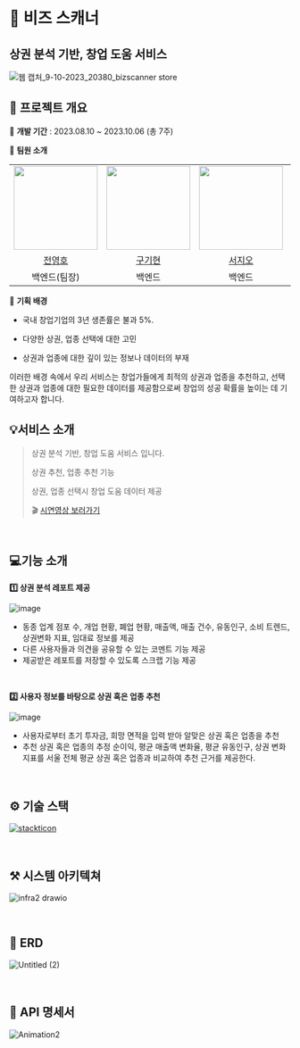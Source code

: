 # 🔎 비즈 스캐너

## 상권 분석 기반, 창업 도움 서비스

![웹 캡처_9-10-2023_20380_bizscanner store](https://github.com/ssafy9-finalproject/backServer/assets/108070719/33d683cd-7b3f-456e-a23b-bb65e141f27e)

## 📅 프로젝트 개요

🥕 **개발 기간** : 2023.08.10 ~ 2023.10.06 (총 7주)

🥕 **팀원 소개**

<table>
    <tr>
        <td><img src="https://avatars.githubusercontent.com/u/108070719?v=4" width="150"></td>
        <td><img src="https://avatars.githubusercontent.com/u/76944225?v=4" width="150"></td>
        <td><img src="https://avatars.githubusercontent.com/u/81673820?v=4" width="150"></td>
        <td><img src="https://avatars.githubusercontent.com/u/57997390?v=4" width="150"></td>
        <td><img src="https://avatars.githubusercontent.com/u/53499412?v=4" width="150"></td>
        <td><img src="https://avatars.githubusercontent.com/u/122508599?v=4" width="150"></td>
    </tr>
    <tr align=center>
        <td><a href='https://github.com/youngho9999'>전영호</a></td>
        <td><a href='https://github.com/rnrlgus'>구기현</a></td>
        <td><a href='https://github.com/seo-jio'>서지오</a></td>
        <td><a href='https://github.com/wancern'>이현구</a></td>
        <td><a href='https://github.com/GunBros'>이국신</a></td>
        <td><a href='https://github.com/wpwjd9'>연제정</a></td>
    </tr>
    <tr align=center>
        <td>백엔드(팀장)</td>
        <td>백엔드</td>
        <td>백엔드</td>
        <td>백엔드</td>
        <td>프론트</td>
        <td>프론트</td>
    </tr>
</table>


🥕 **기획 배경**

- 국내 창업기업의 3년 생존률은 불과 5%.

- 다양한 상권, 업종 선택에 대한 고민

- 상권과 업종에 대한 깊이 있는 정보나 데이터의 부재

이러한 배경 속에서 우리 서비스는 창업가들에게 최적의 상권과 업종을 추천하고,
선택한 상권과 업종에 대한 필요한 데이터를 제공함으로써 창업의 성공 확률을 높이는 데 기여하고자 합니다.
​
<br>


## 💡서비스 소개

> 상권 분석 기반, 창업 도움 서비스 입니다.
>
> 상권 추천, 업종 추천 기능
>
> 상권, 업종 선택시 창업 도움 데이터 제공
>
> 🎬 [시연영상 보러가기](https://youtu.be/jYiDQex3j6I)
> 

<br>


## 💻기능 소개

**1️⃣ 상권 분석 레포트 제공**

![image](https://github.com/Bizscanner/Bizscanner/assets/57997390/1eca6f23-c4b3-4451-a82a-b559db7fb039)

- 동종 업계 점포 수, 개업 현황, 폐업 현황, 매출액, 매출 건수, 유동인구, 소비 트렌드, 상권변화 지표, 임대료 정보를 제공
- 다른 사용자들과 의견을 공유할 수 있는 코멘트 기능 제공
- 제공받은 레포트를 저장할 수 있도록 스크랩 기능 제공

<br/>

**2️⃣ 사용자 정보를 바탕으로 상권 혹은 업종 추천**

![image](https://github.com/Bizscanner/Bizscanner/assets/57997390/86a4e17b-08a0-4256-813a-4a2bde850c93)

- 사용자로부터 초기 투자금, 희망 면적을 입력 받아 알맞은 상권 혹은 업종을 추천
- 추천 상권 혹은 업종의 추정 순이익, 평균 매출액 변화율, 평균 유동인구, 상권 변화지표를 서울 전체 평균 상권 혹은 업종과 비교하여 추천 근거를 제공한다.

<br>

## ⚙ 기술 스택

[![stackticon](https://firebasestorage.googleapis.com/v0/b/stackticon-81399.appspot.com/o/images%2F1696857006687?alt=media&token=044fbb55-d7de-4aed-8368-c7d9b6a0b871)](https://github.com/msdio/stackticon)

<br>

## ⚒ 시스템 아키텍쳐

![infra2 drawio](https://github.com/user-attachments/assets/8c5e621f-0ec1-4e39-b57b-30aaf32d5536)

<br>

## 💾 ERD

![Untitled (2)](https://github.com/user-attachments/assets/d5a50c02-2008-4dd0-a76b-922e4022951d)

<br>

## 🧩 API 명세서

![Animation2](https://github.com/Bizscanner/Bizscanner/assets/57997390/5d1b40b1-574d-45f0-ab9f-9a46f6265f38)
